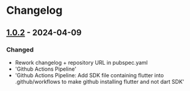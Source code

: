 # Changelog

## [1.0.2] - 2024-04-09

### Changed

- Rework changelog + repository URL in pubspec.yaml
- 'Github Actions Pipeline'
- 'Github Actions Pipeline: Add SDK file containing flutter into .github/workflows to make github installing flutter and not dart SDK'

[1.0.2]: https://github.com/inlavigo/gg_time_controller/tag/%tag
